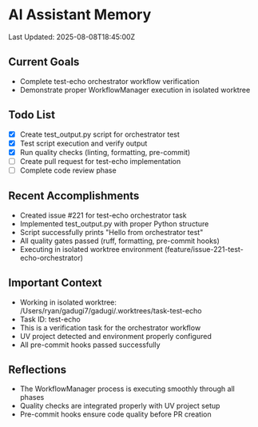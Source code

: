 # AI Assistant Memory
Last Updated: 2025-08-08T18:45:00Z

## Current Goals
- Complete test-echo orchestrator workflow verification
- Demonstrate proper WorkflowManager execution in isolated worktree

## Todo List
- [x] Create test_output.py script for orchestrator test
- [x] Test script execution and verify output
- [x] Run quality checks (linting, formatting, pre-commit)
- [ ] Create pull request for test-echo implementation
- [ ] Complete code review phase

## Recent Accomplishments
- Created issue #221 for test-echo orchestrator task
- Implemented test_output.py with proper Python structure
- Script successfully prints "Hello from orchestrator test"
- All quality gates passed (ruff, formatting, pre-commit hooks)
- Executing in isolated worktree environment (feature/issue-221-test-echo-orchestrator)

## Important Context
- Working in isolated worktree: /Users/ryan/gadugi7/gadugi/.worktrees/task-test-echo
- Task ID: test-echo
- This is a verification task for the orchestrator workflow
- UV project detected and environment properly configured
- All pre-commit hooks passed successfully

## Reflections
- The WorkflowManager process is executing smoothly through all phases
- Quality checks are integrated properly with UV project setup
- Pre-commit hooks ensure code quality before PR creation
